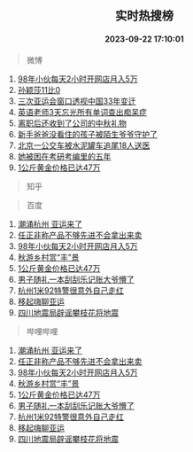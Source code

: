 <div align="center"><h2>实时热搜榜</h2><h4>2023-09-22 17:10:01</h4></div>

> 微博  

1. [98年小伙每天2小时开网店月入5万](https://s.weibo.com/weibo?q=%2398%E5%B9%B4%E5%B0%8F%E4%BC%99%E6%AF%8F%E5%A4%A92%E5%B0%8F%E6%97%B6%E5%BC%80%E7%BD%91%E5%BA%97%E6%9C%88%E5%85%A55%E4%B8%87%23&t=31&band_rank=1&Refer=top)<br />
2. [孙颖莎11比0](https://s.weibo.com/weibo?q=%23%E5%AD%99%E9%A2%96%E8%8E%8E11%E6%AF%940%23&t=31&band_rank=2&Refer=top)<br />
3. [三次亚运会窗口透视中国33年变迁](https://s.weibo.com/weibo?q=%23%E4%B8%89%E6%AC%A1%E4%BA%9A%E8%BF%90%E4%BC%9A%E7%AA%97%E5%8F%A3%E9%80%8F%E8%A7%86%E4%B8%AD%E5%9B%BD33%E5%B9%B4%E5%8F%98%E8%BF%81%23&t=31&band_rank=3&Refer=top)<br />
4. [英语老师3天忘光所有单词查出痴呆症](https://s.weibo.com/weibo?q=%23%E8%8B%B1%E8%AF%AD%E8%80%81%E5%B8%883%E5%A4%A9%E5%BF%98%E5%85%89%E6%89%80%E6%9C%89%E5%8D%95%E8%AF%8D%E6%9F%A5%E5%87%BA%E7%97%B4%E5%91%86%E7%97%87%23&t=31&band_rank=4&Refer=top)<br />
5. [离职后还收到了公司的中秋礼物](https://s.weibo.com/weibo?q=%23%E7%A6%BB%E8%81%8C%E5%90%8E%E8%BF%98%E6%94%B6%E5%88%B0%E4%BA%86%E5%85%AC%E5%8F%B8%E7%9A%84%E4%B8%AD%E7%A7%8B%E7%A4%BC%E7%89%A9%23&t=31&band_rank=5&Refer=top)<br />
6. [新手爸爸没看住的孩子被陌生爷爷守护了](https://s.weibo.com/weibo?q=%23%E6%96%B0%E6%89%8B%E7%88%B8%E7%88%B8%E6%B2%A1%E7%9C%8B%E4%BD%8F%E7%9A%84%E5%AD%A9%E5%AD%90%E8%A2%AB%E9%99%8C%E7%94%9F%E7%88%B7%E7%88%B7%E5%AE%88%E6%8A%A4%E4%BA%86%23&t=31&band_rank=6&Refer=top)<br />
7. [北京一公交车被水泥罐车追尾18人送医](https://s.weibo.com/weibo?q=%23%E5%8C%97%E4%BA%AC%E4%B8%80%E5%85%AC%E4%BA%A4%E8%BD%A6%E8%A2%AB%E6%B0%B4%E6%B3%A5%E7%BD%90%E8%BD%A6%E8%BF%BD%E5%B0%BE18%E4%BA%BA%E9%80%81%E5%8C%BB%23&t=31&band_rank=7&Refer=top)<br />
8. [她被困在考研考编里的五年](https://s.weibo.com/weibo?q=%23%E5%A5%B9%E8%A2%AB%E5%9B%B0%E5%9C%A8%E8%80%83%E7%A0%94%E8%80%83%E7%BC%96%E9%87%8C%E7%9A%84%E4%BA%94%E5%B9%B4%23&t=31&band_rank=8&Refer=top)<br />
9. [1公斤黄金价格已达47万](https://s.weibo.com/weibo?q=%231%E5%85%AC%E6%96%A4%E9%BB%84%E9%87%91%E4%BB%B7%E6%A0%BC%E5%B7%B2%E8%BE%BE47%E4%B8%87%23&t=31&band_rank=9&Refer=top)<br />

> 知乎  


> 百度  

1. [潮涌杭州 亚运来了](https://www.baidu.com/s?wd=%E6%BD%AE%E6%B6%8C%E6%9D%AD%E5%B7%9E+%E4%BA%9A%E8%BF%90%E6%9D%A5%E4%BA%86&sa=fyb_news&rsv_dl=fyb_news)<br />
2. [任正非称产品不够先进不会拿出来卖](https://www.baidu.com/s?wd=%E4%BB%BB%E6%AD%A3%E9%9D%9E%E7%A7%B0%E4%BA%A7%E5%93%81%E4%B8%8D%E5%A4%9F%E5%85%88%E8%BF%9B%E4%B8%8D%E4%BC%9A%E6%8B%BF%E5%87%BA%E6%9D%A5%E5%8D%96&sa=fyb_news&rsv_dl=fyb_news)<br />
3. [98年小伙每天2小时开网店月入5万](https://www.baidu.com/s?wd=98%E5%B9%B4%E5%B0%8F%E4%BC%99%E6%AF%8F%E5%A4%A92%E5%B0%8F%E6%97%B6%E5%BC%80%E7%BD%91%E5%BA%97%E6%9C%88%E5%85%A55%E4%B8%87&sa=fyb_news&rsv_dl=fyb_news)<br />
4. [秋游乡村赏“丰”景](https://www.baidu.com/s?wd=%E7%A7%8B%E6%B8%B8%E4%B9%A1%E6%9D%91%E8%B5%8F%E2%80%9C%E4%B8%B0%E2%80%9D%E6%99%AF&sa=fyb_news&rsv_dl=fyb_news)<br />
5. [1公斤黄金价格已达47万](https://www.baidu.com/s?wd=1%E5%85%AC%E6%96%A4%E9%BB%84%E9%87%91%E4%BB%B7%E6%A0%BC%E5%B7%B2%E8%BE%BE47%E4%B8%87&sa=fyb_news&rsv_dl=fyb_news)<br />
6. [男子随礼一本刮刮乐记账大爷懵了](https://www.baidu.com/s?wd=%E7%94%B7%E5%AD%90%E9%9A%8F%E7%A4%BC%E4%B8%80%E6%9C%AC%E5%88%AE%E5%88%AE%E4%B9%90%E8%AE%B0%E8%B4%A6%E5%A4%A7%E7%88%B7%E6%87%B5%E4%BA%86&sa=fyb_news&rsv_dl=fyb_news)<br />
7. [杭州1米92特警很意外自己走红](https://www.baidu.com/s?wd=%E6%9D%AD%E5%B7%9E1%E7%B1%B392%E7%89%B9%E8%AD%A6%E5%BE%88%E6%84%8F%E5%A4%96%E8%87%AA%E5%B7%B1%E8%B5%B0%E7%BA%A2&sa=fyb_news&rsv_dl=fyb_news)<br />
8. [移起嗨聊亚运](https://www.baidu.com/s?wd=%23%E5%97%A8%E8%81%8A%E4%BA%9A%E8%BF%90%23&sa=fyb_news&rsv_dl=fyb_news)<br />
9. [四川地震局辟谣攀枝花将地震](https://www.baidu.com/s?wd=%E5%9B%9B%E5%B7%9D%E5%9C%B0%E9%9C%87%E5%B1%80%E8%BE%9F%E8%B0%A3%E6%94%80%E6%9E%9D%E8%8A%B1%E5%B0%86%E5%9C%B0%E9%9C%87&sa=fyb_news&rsv_dl=fyb_news)<br />

> 哔哩哔哩  

1. [潮涌杭州 亚运来了](https://www.baidu.com/s?wd=%E6%BD%AE%E6%B6%8C%E6%9D%AD%E5%B7%9E+%E4%BA%9A%E8%BF%90%E6%9D%A5%E4%BA%86&sa=fyb_news&rsv_dl=fyb_news)<br />
2. [任正非称产品不够先进不会拿出来卖](https://www.baidu.com/s?wd=%E4%BB%BB%E6%AD%A3%E9%9D%9E%E7%A7%B0%E4%BA%A7%E5%93%81%E4%B8%8D%E5%A4%9F%E5%85%88%E8%BF%9B%E4%B8%8D%E4%BC%9A%E6%8B%BF%E5%87%BA%E6%9D%A5%E5%8D%96&sa=fyb_news&rsv_dl=fyb_news)<br />
3. [98年小伙每天2小时开网店月入5万](https://www.baidu.com/s?wd=98%E5%B9%B4%E5%B0%8F%E4%BC%99%E6%AF%8F%E5%A4%A92%E5%B0%8F%E6%97%B6%E5%BC%80%E7%BD%91%E5%BA%97%E6%9C%88%E5%85%A55%E4%B8%87&sa=fyb_news&rsv_dl=fyb_news)<br />
4. [秋游乡村赏“丰”景](https://www.baidu.com/s?wd=%E7%A7%8B%E6%B8%B8%E4%B9%A1%E6%9D%91%E8%B5%8F%E2%80%9C%E4%B8%B0%E2%80%9D%E6%99%AF&sa=fyb_news&rsv_dl=fyb_news)<br />
5. [1公斤黄金价格已达47万](https://www.baidu.com/s?wd=1%E5%85%AC%E6%96%A4%E9%BB%84%E9%87%91%E4%BB%B7%E6%A0%BC%E5%B7%B2%E8%BE%BE47%E4%B8%87&sa=fyb_news&rsv_dl=fyb_news)<br />
6. [男子随礼一本刮刮乐记账大爷懵了](https://www.baidu.com/s?wd=%E7%94%B7%E5%AD%90%E9%9A%8F%E7%A4%BC%E4%B8%80%E6%9C%AC%E5%88%AE%E5%88%AE%E4%B9%90%E8%AE%B0%E8%B4%A6%E5%A4%A7%E7%88%B7%E6%87%B5%E4%BA%86&sa=fyb_news&rsv_dl=fyb_news)<br />
7. [杭州1米92特警很意外自己走红](https://www.baidu.com/s?wd=%E6%9D%AD%E5%B7%9E1%E7%B1%B392%E7%89%B9%E8%AD%A6%E5%BE%88%E6%84%8F%E5%A4%96%E8%87%AA%E5%B7%B1%E8%B5%B0%E7%BA%A2&sa=fyb_news&rsv_dl=fyb_news)<br />
8. [移起嗨聊亚运](https://www.baidu.com/s?wd=%23%E5%97%A8%E8%81%8A%E4%BA%9A%E8%BF%90%23&sa=fyb_news&rsv_dl=fyb_news)<br />
9. [四川地震局辟谣攀枝花将地震](https://www.baidu.com/s?wd=%E5%9B%9B%E5%B7%9D%E5%9C%B0%E9%9C%87%E5%B1%80%E8%BE%9F%E8%B0%A3%E6%94%80%E6%9E%9D%E8%8A%B1%E5%B0%86%E5%9C%B0%E9%9C%87&sa=fyb_news&rsv_dl=fyb_news)<br />
